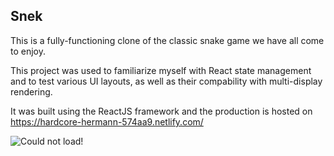 ## Snek

This is a fully-functioning clone of the classic snake game we have all come to enjoy.

This project was used to familiarize myself with React state management and to test various UI layouts, as well as their compability with multi-display rendering.

It was built using the ReactJS framework and the production is hosted on https://hardcore-hermann-574aa9.netlify.com/

![Could not load!](https://puu.sh/DWZMi/394a529e5c.png "Snek")
